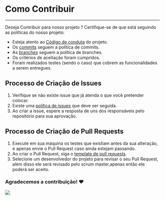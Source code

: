 # Como Contribuir

---

Deseja Contribuir para nosso projeto ? Certifique-se de que está seguindo as políticas do nosso projeto:

* Esteja atento ao [Código de conduta](https://github.com/fga-eps-mds/2020.2-Anunbis/CODE_OF_CONDUCT) do projeto.
* Os [commits](https://github.com/fga-eps-mds/2020.2-Anunbis/policies/commits/) seguem a política de commits.
* As [branches](https://github.com/fga-eps-mds/2020.2-Anunbis/policies/branches/) seguem a política de branches.
* Os critérios de aceitação foram cumpridos.
* Foram realizados testes (sendo o caso) que cobrem as funcionalidades a serem entregues.

## Processo de Criação de Issues

1. Verifique se não existe issue que já atenda o que você pretender colocar.
2. Existe uma [política de issues](https://github.com/fga-eps-mds/2020.2-Anunbis/policies/issues/) que deve ser seguida.
3. Ao criar a issue, espere a resposta de uns dos responsáveis pelo repositório para sua aprovação.

## Processo de Criação de Pull Requests

1. Execute em sua máquina os testes que existiam antes da sua alteração, e apenas envie o Pull Request caso ainda estejam passando.
2. Ao criar o Pull Request, siga o [template de pull requests](https://github.com/fga-eps-mds/2020.2-Anunbis/blob/master/.github/PULL_REQUEST_TEMPLATE.md).
3. Selecione um desenvolvedor do projeto para revisar o seu Pull Request, além disso ele será revisado pelo scrum master,apenas então ele poderá ser aceito.

### Agradecemos a contribuição! ❤️ 

![](https://media.giphy.com/media/QAsBwSjx9zVKoGp9nr/giphy.gif)




